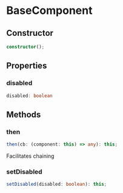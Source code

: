 # BaseComponent

## Constructor

```ts
constructor();
```

## Properties

### disabled

```ts
disabled: boolean
```

## Methods

### then

```ts
then(cb: (component: this) => any): this;
```

Facilitates chaining

### setDisabled

```ts
setDisabled(disabled: boolean): this;
```
